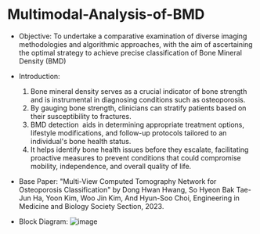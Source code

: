 # Multimodal-Analysis-of-BMD
- Objective: To undertake a comparative examination of diverse imaging methodologies and algorithmic approaches, with the aim of ascertaining the optimal strategy to achieve precise classification of Bone Mineral Density (BMD)
  
- Introduction:
  1. Bone mineral density serves as a crucial indicator of bone strength and is instrumental in diagnosing conditions such as osteoporosis.
  2. By gauging bone strength, clinicians can stratify patients based on their susceptibility to fractures.
  3. BMD detection  aids in determining appropriate treatment options, lifestyle modifications, and follow-up protocols tailored to an individual's bone health status.
  4. It helps identify bone health issues before they escalate, facilitating proactive measures to prevent conditions that could compromise mobility, independence, and overall quality of life.
    
- Base Paper: "Multi-View Computed Tomography Network for Osteoporosis Classification" by Dong Hwan Hwang, So Hyeon Bak Tae-Jun Ha, Yoon Kim, Woo Jin Kim, And Hyun-Soo Choi, Engineering in Medicine and Biology Society Section, 2023.

- Block Diagram:
![image](https://github.com/amridhav/Multimodal-Analysis-of-BMD/assets/131638275/2c536654-1d5d-4814-a228-28747e80208e)

